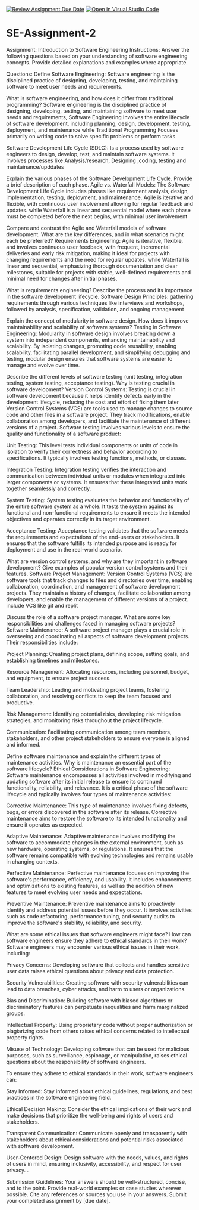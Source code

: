 [![Review Assignment Due Date](https://classroom.github.com/assets/deadline-readme-button-24ddc0f5d75046c5622901739e7c5dd533143b0c8e959d652212380cedb1ea36.svg)](https://classroom.github.com/a/-ucQIGTc)
[![Open in Visual Studio Code](https://classroom.github.com/assets/open-in-vscode-718a45dd9cf7e7f842a935f5ebbe5719a5e09af4491e668f4dbf3b35d5cca122.svg)](https://classroom.github.com/online_ide?assignment_repo_id=15253577&assignment_repo_type=AssignmentRepo)
# SE-Assignment-2
Assignment: Introduction to Software Engineering
Instructions:
Answer the following questions based on your understanding of software engineering concepts. Provide detailed explanations and examples where appropriate.

Questions:
Define Software Engineering:
Software engineering is the disciplined practice of designing, developing, testing, and maintaining software to meet user needs and requirements.

What is software engineering, and how does it differ from traditional programming? 
Software engineering is the disciplined practice of designing, developing, testing, and maintaining software to meet user needs and requirements, Software Engineering Involves the entire lifecycle of software development, including planning, design, development, testing, deployment, and maintenance 
            while
 Traditional Programming Focuses primarily on writing code to solve specific problems or perform tasks  

Software Development Life Cycle (SDLC):
Is a process used by software engineers to design, develop, test, and maintain software systems.
it involves processes like Analysis/research, Designing ,coding, testing and maintainance/upddates

Explain the various phases of the Software Development Life Cycle. Provide a brief description of each phase.
Agile vs. Waterfall Models:
The Software Development Life Cycle includes phases like requirement analysis, design, implementation, testing, deployment, and maintenance. Agile is iterative and flexible, with continuous user involvement allowing for regular feedback and updates. 
            while
 Waterfall is a linear and sequential model where each phase must be completed before the next begins, with minimal user involvement 

Compare and contrast the Agile and Waterfall models of software development. What are the key differences, and in what scenarios might each be preferred?
Requirements Engineering:
 Agile is iterative, flexible, and involves continuous user feedback, with frequent, incremental deliveries and early risk mitigation, making it ideal for projects with changing requirements and the need for regular updates. 
            while
 Waterfall is linear and sequential, emphasizing thorough documentation and clear milestones, suitable for projects with stable, well-defined requirements and minimal need for changes after initial phases. 

What is requirements engineering? Describe the process and its importance in the software development lifecycle.
Software Design Principles:
gathering requirements through various techniques like interviews and workshops, followed by analysis, specification, validation, and ongoing management

Explain the concept of modularity in software design. How does it improve maintainability and scalability of software systems?
Testing in Software Engineering:
Modularity in software design involves breaking down a system into independent components, enhancing maintainability and scalability. By isolating changes, promoting code reusability, enabling scalability, facilitating parallel development, and simplifying debugging and testing, modular design ensures that software systems are easier to manage and evolve over time.

Describe the different levels of software testing (unit testing, integration testing, system testing, acceptance testing). Why is testing crucial in software development?
Version Control Systems:
Testing is crucial in software development because it helps identify defects early in the development lifecycle, reducing the cost and effort of fixing them later
Version Control Systems (VCS) are tools used to manage changes to source code and other files in a software project. They track modifications, enable collaboration among developers, and facilitate the maintenance of different versions of a project.
Software testing involves various levels to ensure the quality and functionality of a software product:

Unit Testing: This level tests individual components or units of code in isolation to verify their correctness and behavior according to specifications. It typically involves testing functions, methods, or classes.

Integration Testing: Integration testing verifies the interaction and communication between individual units or modules when integrated into larger components or systems. It ensures that these integrated units work together seamlessly and correctly.

System Testing: System testing evaluates the behavior and functionality of the entire software system as a whole. It tests the system against its functional and non-functional requirements to ensure it meets the intended objectives and operates correctly in its target environment.

Acceptance Testing: Acceptance testing validates that the software meets the requirements and expectations of the end-users or stakeholders. It ensures that the software fulfills its intended purpose and is ready for deployment and use in the real-world scenario.

What are version control systems, and why are they important in software development? Give examples of popular version control systems and their features.
Software Project Management:
Version Control Systems (VCS) are software tools that track changes to files and directories over time, enabling collaboration, coordination, and management of software development projects. They maintain a history of changes, facilitate collaboration among developers, and enable the management of different versions of a project.
include VCS like git and replit

Discuss the role of a software project manager. What are some key responsibilities and challenges faced in managing software projects?
Software Maintenance:
A software project manager plays a crucial role in overseeing and coordinating all aspects of software development projects. Their responsibilities include:

Project Planning: Creating project plans, defining scope, setting goals, and establishing timelines and milestones.

Resource Management: Allocating resources, including personnel, budget, and equipment, to ensure project success.

Team Leadership: Leading and motivating project teams, fostering collaboration, and resolving conflicts to keep the team focused and productive.

Risk Management: Identifying potential risks, developing risk mitigation strategies, and monitoring risks throughout the project lifecycle.

Communication: Facilitating communication among team members, stakeholders, and other project stakeholders to ensure everyone is aligned and informed.

Define software maintenance and explain the different types of maintenance activities. Why is maintenance an essential part of the software lifecycle?
Ethical Considerations in Software Engineering:
Software maintenance encompasses all activities involved in modifying and updating software after its initial release to ensure its continued functionality, reliability, and relevance. It is a critical phase of the software lifecycle and typically involves four types of maintenance activities:

Corrective Maintenance: This type of maintenance involves fixing defects, bugs, or errors discovered in the software after its release. Corrective maintenance aims to restore the software to its intended functionality and ensure it operates as expected.

Adaptive Maintenance: Adaptive maintenance involves modifying the software to accommodate changes in the external environment, such as new hardware, operating systems, or regulations. It ensures that the software remains compatible with evolving technologies and remains usable in changing contexts.

Perfective Maintenance: Perfective maintenance focuses on improving the software's performance, efficiency, and usability. It includes enhancements and optimizations to existing features, as well as the addition of new features to meet evolving user needs and expectations.

Preventive Maintenance: Preventive maintenance aims to proactively identify and address potential issues before they occur. It involves activities such as code refactoring, performance tuning, and security audits to improve the software's stability, reliability, and security.

What are some ethical issues that software engineers might face? How can software engineers ensure they adhere to ethical standards in their work?
Software engineers may encounter various ethical issues in their work, including:

Privacy Concerns: Developing software that collects and handles sensitive user data raises ethical questions about privacy and data protection.

Security Vulnerabilities: Creating software with security vulnerabilities can lead to data breaches, cyber attacks, and harm to users or organizations.

Bias and Discrimination: Building software with biased algorithms or discriminatory features can perpetuate inequalities and harm marginalized groups.

Intellectual Property: Using proprietary code without proper authorization or plagiarizing code from others raises ethical concerns related to intellectual property rights.

Misuse of Technology: Developing software that can be used for malicious purposes, such as surveillance, espionage, or manipulation, raises ethical questions about the responsibility of software engineers.

To ensure they adhere to ethical standards in their work, software engineers can:

Stay Informed: Stay informed about ethical guidelines, regulations, and best practices in the software engineering field.

Ethical Decision Making: Consider the ethical implications of their work and make decisions that prioritize the well-being and rights of users and stakeholders.

Transparent Communication: Communicate openly and transparently with stakeholders about ethical considerations and potential risks associated with software development.

User-Centered Design: Design software with the needs, values, and rights of users in mind, ensuring inclusivity, accessibility, and respect for user privacy.
.

Submission Guidelines:
Your answers should be well-structured, concise, and to the point.
Provide real-world examples or case studies wherever possible.
Cite any references or sources you use in your answers.
Submit your completed assignment by [due date].
